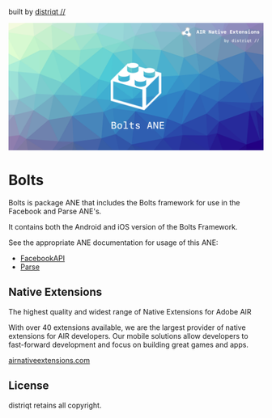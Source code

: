built by [distriqt //](https://airnativeextensions.com) 

![](images/hero.png)

# Bolts

Bolts is package ANE that includes the Bolts framework for use in the Facebook and Parse ANE's.

It contains both the Android and iOS version of the Bolts Framework.


See the appropriate ANE documentation for usage of this ANE:

- [FacebookAPI](https://airnativeextensions.com/extension/com.distriqt.FacebookAPI)
- [Parse](https://airnativeextensions.com/extension/com.distriqt.Parse)


## Native Extensions

The highest quality and widest range of Native Extensions for Adobe AIR

With over 40 extensions available, we are the largest provider of native extensions for AIR developers. 
Our mobile solutions allow developers to fast-forward development and focus on building great games and apps.

[airnativeextensions.com](https://airnativeextensions.com)


## License

distriqt retains all copyright.
